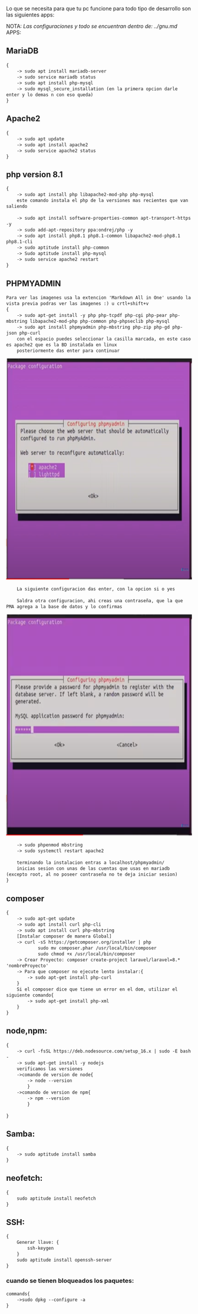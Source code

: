 Lo que se necesita para que tu pc funcione para todo tipo de desarrollo son las siguientes apps:

NOTA: *Las configuraciones y todo se encuentran dentro de: ../gnu.md*
APPS:
## MariaDB
~~~
{
    -> sudo apt install mariadb-server
    -> sudo service mariadb status
    -> sudo apt install php-mysql
    -> sudo mysql_secure_installation (en la primera opcion darle enter y lo demas n con eso queda)
}
~~~
## Apache2
~~~
{
    -> sudo apt update
    -> sudo apt install apache2
    -> sudo service apache2 status
}
~~~
## php version 8.1
~~~
{
    -> sudo apt install php libapache2-mod-php php-mysql
    este comando instala el php de la versiones mas recientes que van saliendo

    -> sudo apt install software-properties-common apt-transport-https -y
    -> sudo add-apt-repository ppa:ondrej/php -y
    -> sudo apt install php8.1 php8.1-common libapache2-mod-php8.1 php8.1-cli
    -> sudo aptitude install php-common
    -> Sudo aptitude install php-mysql
    -> sudo service apache2 restart
}
~~~
## PHPMYADMIN
~~~
Para ver las imagenes usa la extencion 'Markdown All in One' usando la vista previa podras ver las imagenes :) u crtl+shift+v
{
    -> sudo apt-get install -y php php-tcpdf php-cgi php-pear php-mbstring libapache2-mod-php php-common php-phpseclib php-mysql
    -> sudo apt install phpmyadmin php-mbstring php-zip php-gd php-json php-curl
    con el espacio puedes seleccionar la casilla marcada, en este caso es apache2 que es la BD instalada en linux
    posteriormente das enter para continuar
~~~

<img src="img/configPMA.png" height="600px">

~~~
    La siguiente configuracion das enter, con la opcion si o yes

    Saldra otra configuracion, ahi creas una contraseña, que la que PMA agrega a la base de datos y lo confirmas
~~~

<img src="img/contraPMA.png" height="600px">


~~~
    -> sudo phpenmod mbstring
    -> sudo systemctl restart apache2

    terminando la instalacion entras a localhost/phpmyadmin/
    inicias sesion con unas de las cuentas que usas en mariadb (excepto root, al no poseer contraseña no te deja iniciar sesion)
}
~~~
## composer
~~~
{
    -> sudo apt-get update
    -> sudo apt install curl php-cli 
    -> sudo apt install curl php-mbstring
    [Instalar composer de manera Global]
    -> curl -sS https://getcomposer.org/installer | php
            sudo mv composer.phar /usr/local/bin/composer
            sudo chmod +x /usr/local/bin/composer
    -> Crear Proyecto: composer create-project laravel/laravel=8.* 'nombreProyecto'
    -> Para que composer no ejecute lento instalar:{
        -> sudo apt-get install php-curl
    }
    Si el composer dice que tiene un error en el dom, utilizar el siguiente comando{
        -> sudo apt-get install php-xml
    }
}
~~~
## node,npm:
~~~
{
    -> curl -fsSL https://deb.nodesource.com/setup_16.x | sudo -E bash -
    -> sudo apt-get install -y nodejs
    verificamos las versiones
    ->comando de version de node{
        -> node --version
        }
    ->comando de version de npm{ 
        -> npm --version
        }

}
~~~
## Samba:
~~~
{
    -> sudo aptitude install samba
}
~~~
## neofetch: 
~~~
{
    sudo aptitude install neofetch
}
~~~

## SSH:
~~~
{
    Generar llave: {
        ssh-keygen
    }
    sudo aptitude install openssh-server
}
~~~

### cuando se tienen bloqueados los paquetes:
~~~
commands{
    ->sudo dpkg --configure -a
}
~~~